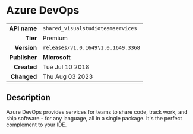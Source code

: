 # Azure DevOps
| | |
|-:|-|
|**API name**|`shared_visualstudioteamservices`|
|**Tier**|Premium|
|**Version**|`releases/v1.0.1649\1.0.1649.3368`|
|**Publisher**|**Microsoft**|
|**Created**|Tue Jul 10 2018|
|**Changed**|Thu Aug 03 2023|

## Description
Azure DevOps provides services for teams to share code, track work, and ship software - for any language, all in a single package. It's the perfect complement to your IDE.
